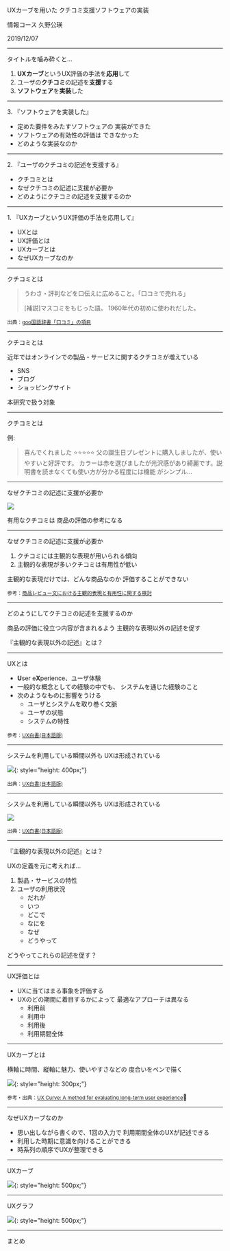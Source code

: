 UXカーブを用いた
クチコミ支援ソフトウェアの実装

情報コース
久野公瑛

<time datetime="2019-12-07">2019/12/07</time>

---

タイトルを噛み砕くと…

1. **UXカーブ**というUX評価の手法を**応用**して
2. ユーザの**クチコミ**の記述を**支援**する
3. **ソフトウェア**を**実装**した

---

3\. 『ソフトウェアを実装した』

- 定めた要件をみたすソフトウェアの
    実装ができた
- ソフトウェアの有効性の評価は
    できなかった
- どのような実装なのか

---

2\. 『ユーザのクチコミの記述を支援する』

- クチコミとは
- なぜクチコミの記述に支援が必要か
- どのようにクチコミの記述を支援するのか

---

1\. 『UXカーブというUX評価の手法を応用して』

- UXとは
- UX評価とは
- UXカーブとは
- なぜUXカーブなのか

---

クチコミとは

> うわさ・評判などを口伝えに広めること。「口コミで売れる」
> 
> [補説]マスコミをもじった語。
> 1960年代の初めに使われだした。

<small>出典：[goo国語辞書「口コミ」の項目](https://dictionary.goo.ne.jp/word/%E5%8F%A3%E3%82%B3%E3%83%9F/)</small>

---

クチコミとは

近年ではオンラインでの製品・サービスに関するクチコミが増えている

- SNS
- ブログ
- ショッピングサイト

本研究で扱う対象

---

クチコミとは

例:

> 喜んでくれました
> :star::star::star::star::star:
> 父の誕生日プレゼントに購入しましたが、使いやすいと好評です。
> カラーは赤を選びましたが光沢感があり綺麗です。説明書を読まなくても使い方が分かる程度には機能
> がシンプル…

---

なぜクチコミの記述に支援が必要か

![](images/word-of-mouth-flow.svg)

有用なクチコミは
商品の評価の参考になる

---

なぜクチコミの記述に支援が必要か

1. クチコミには主観的な表現が用いられる傾向
2. 主観的な表現が多いクチコミは有用性が低い

主観的な表現だけでは、どんな商品なのか
評価することができない

<small>参考：[商品レビュー文における主観的表現と有用性に関する検討](https://ipsj.ixsq.nii.ac.jp/ej/?action=repository_uri&item_id=164274&file_id=1&file_no=1)</small>

---

どのようにしてクチコミの記述を支援するのか

商品の評価に役立つ内容が含まれるよう
主観的な表現以外の記述を促す

『主観的な表現以外の記述』とは？

---

UXとは

- **U**ser e**X**perience、ユーザ体験
- 一般的な概念としての経験の中でも、
    システムを通じた経験のこと
- 次のようなものに影響をうける
    - ユーザとシステムを取り巻く文脈
    - ユーザの状態
    - システムの特性

<small>参考：[UX白書(日本語版)](http://site.hcdvalue.org/docs)</small>

---

システムを利用している瞬間以外も
UXは形成されている

![](images/2019-11-19_15-12-21.png){: style="height: 400px;"}

<small>出典：[UX白書(日本語版)](http://site.hcdvalue.org/docs)</small>

---

システムを利用している瞬間以外も
UXは形成されている

![](images/2019-11-19_15-47-06.png)

<small>出典：[UX白書(日本語版)](http://site.hcdvalue.org/docs)</small>

---

『主観的な表現以外の記述』とは？

UXの定義を元に考えれば…

1. 製品・サービスの特性
2. ユーザの利用状況
    - だれが
    - いつ
    - どこで
    - なにを
    - なぜ
    - どうやって

どうやってこれらの記述を促す？

---

UX評価とは

- UXに当てはまる事象を評価する
- UXのどの期間に着目するかによって
    最適なアプローチは異なる
    - 利用前
    - 利用中
    - 利用後
    - 利用期間全体
---

UXカーブとは

横軸に時間、縦軸に魅力、使いやすさなどの
度合いをペンで描く

![](images/2019-11-19_16-23-19.png){: style="height: 300px;"}

<small>参考・出典：[UX Curve: A method for evaluating long-term user experience](https://doi.org/10.1016/j.intcom.2011.06.005)</small>

---

なぜUXカーブなのか

- 思い出しながら書くので、1回の入力で
    利用期間全体のUXが記述できる
- 利用した時期に意識を向けることができる
- 時系列の順序でUXが整理できる

---

UXカーブ

![](images/ux-curve.png){: style="height: 500px;"}

---

UXグラフ

![](images/ux-graph.png){: style="height: 500px;"}

---

まとめ
